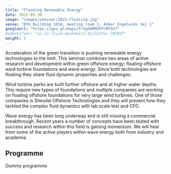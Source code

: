 ```yaml
---
title: "Floating Renewable Energy"
date: 2022-03-30
image: "images/seminar/2022-floating.jpg"
venue: "DTU Building 101A, meeting room 1, Anker Engelunds Vej 1"
googleurl: "https://goo.gl/maps/Tr5gdSMMXFPrMf5V7"
#identifier: "ai-in-fluid-mechanics-billetter-703037"
weight: 1
---
```


Acceleration of the green transition is pushing renewable energy technologies to the limit. This seminar combines two areas of active research and development within green offshore energy; floating offshore wind turbine foundations and wave energy. Since both technologies are floating they share fluid dynamic properties and challenges.

Wind turbine parks are built further offshore and at higher water depths. This require new types of foundations and multiple companies are working on floating offshore foundations for very large wind turbines. One of those companies is Stiesdal Offshore Technologies and they will present how they tackled the complex fluid dynamics with lab scale test and CFD.

Wave energy has been long underway and is still missing a commercial breakthrough. Recent years a number of concepts have been tested with success and research within this field is gaining momentum. We will hear from some of the active players within wave energy both from industry and academia.

## Programme

Dummy programme